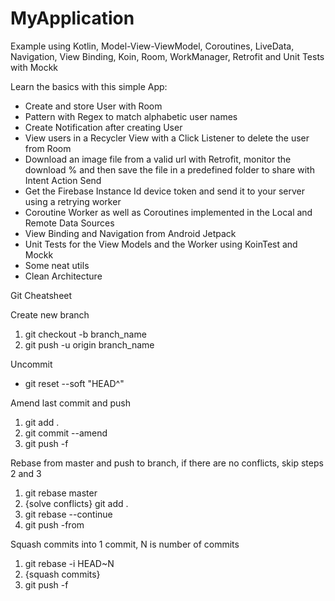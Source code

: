 # MyApplication
Example using Kotlin, Model-View-ViewModel, Coroutines, LiveData, Navigation, View Binding, Koin, Room, WorkManager, Retrofit and Unit Tests with Mockk

Learn the basics with this simple App:
- Create and store User with Room
- Pattern with Regex to match alphabetic user names
- Create Notification after creating User
- View users in a Recycler View with a Click Listener to delete the user from Room
- Download an image file from a valid url with Retrofit, monitor the download % and then save the file in a predefined folder to share with Intent Action Send
- Get the Firebase Instance Id device token and send it to your server using a retrying worker
- Coroutine Worker as well as Coroutines implemented in the Local and Remote Data Sources
- View Binding and Navigation from Android Jetpack
- Unit Tests for the View Models and the Worker using KoinTest and Mockk
- Some neat utils
- Clean Architecture

Git Cheatsheet

Create new branch
1. git checkout -b branch_name
2. git push -u origin branch_name

Uncommit
- git reset --soft "HEAD^"

Amend last commit and push
1. git add .
2. git commit --amend
3. git push -f

Rebase from master and push to branch, if there are no conflicts, skip steps 2 and 3
1. git rebase master
2. {solve conflicts} git add .
3. git rebase --continue
4. git push -from

Squash commits into 1 commit, N is number of commits
1. git rebase -i HEAD~N
2. {squash commits}
3. git push -f
